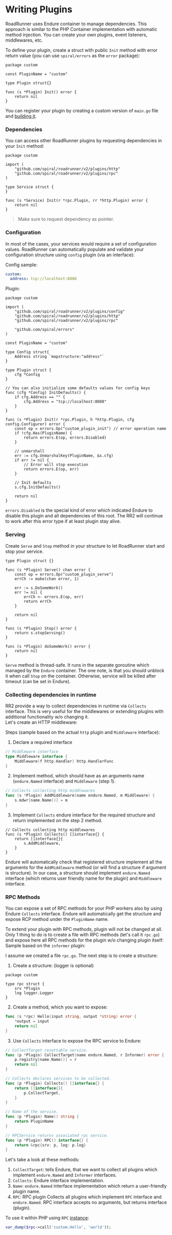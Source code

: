 # Writing Plugins

RoadRunner uses Endure container to manage dependencies. This approach is similar to the PHP Container implementation
with automatic method injection. You can create your own plugins, event listeners, middlewares, etc.

To define your plugin, create a struct with public `Init` method with error return value (you can use `spiral/errors` as
the `error` package):

```golang
package custom

const PluginName = "custom"

type Plugin struct{}

func (s *Plugin) Init() error {
	return nil
}
```

You can register your plugin by creating a custom version of `main.go` file and [building it](/beep-beep/build.md).

### Dependencies

You can access other RoadRunner plugins by requesting dependencies in your `Init` method:

```golang
package custom

import (
	"github.com/spiral/roadrunner/v2/plugins/http"
	"github.com/spiral/roadrunner/v2/plugins/rpc"
)

type Service struct {
}

func (s *Service) Init(r *rpc.Plugin, rr *http.Plugin) error {
	return nil
}
```

> Make sure to request dependency as pointer.

### Configuration

In most of the cases, your services would require a set of configuration values. RoadRunner can automatically populate
and validate your configuration structure using `config` plugin (via an interface):

Config sample:
```yaml
custom:
  address: tcp://localhost:8888
```

Plugin:

```golang
package custom

import (
	"github.com/spiral/roadrunner/v2/plugins/config"
	"github.com/spiral/roadrunner/v2/plugins/http"
	"github.com/spiral/roadrunner/v2/plugins/rpc"

	"github.com/spiral/errors"
)

const PluginName = "custom"

type Config struct{
	Address string `mapstructure:"address"`
}

type Plugin struct {
	cfg *Config
}

// You can also initialize some defaults values for config keys
func (cfg *Config) InitDefaults() {
	if cfg.Address == "" {
		cfg.Address = "tcp://localhost:8088"
    }
}

func (s *Plugin) Init(r *rpc.Plugin, h *http.Plugin, cfg config.Configurer) error {
	const op = errors.Op("custom_plugin_init") // error operation name
	if !cfg.Has(PluginName) {
		return errors.E(op, errors.Disabled)
	}

	// unmarshall 
	err := cfg.UnmarshalKey(PluginName, &s.cfg)
	if err != nil {
		// Error will stop execution
		return errors.E(op, err)
	}

	// Init defaults
	s.cfg.InitDefaults()
	
	return nil
}

```

`errors.Disabled` is the special kind of error which indicated Endure to disable this plugin and all dependencies of
this root. The RR2 will continue to work after this error type if at least plugin stay alive.

### Serving

Create `Serve` and `Stop` method in your structure to let RoadRunner start and stop your service.

```golang
type Plugin struct {}

func (s *Plugin) Serve() chan error {
	const op = errors.Op("custom_plugin_serve")
    errCh := make(chan error, 1)
    
    err := s.DoSomeWork()
    err != nil {
    	errCh <- errors.E(op, err)
    	return errCh
    }
    
    return nil
}

func (s *Plugin) Stop() error {
    return s.stopServing()
}

func (s *Plugin) doSomeWork() error {
	return nil
}
```
`Serve` method is thread-safe. It runs in the separate goroutine which managed by the `Endure` container. The one note, is that you should unblock it when call `Stop` on the container. Otherwise, service will be killed after timeout (can be set in Endure).

### Collecting dependencies in runtime
RR2 provide a way to collect dependencies in runtime via `Collects` interface. This is very useful for the middlewares or extending plugins with additional functionality w/o changing it.   
Let's create an HTTP middleware:

Steps (sample based on the actual `http` plugin and `Middleware` interface):
1. Declare a required interface
```go
// Middleware interface
type Middleware interface {
	Middleware(f http.Handler) http.HandlerFunc
}
```

2. Implement method, which should have as an arguments name (`endure.Named` interface) and `Middleware` (step 1).

```go
// Collects collecting http middlewares
func (s *Plugin) AddMiddleware(name endure.Named, m Middleware) {
    s.mdwr[name.Name()] = m
}
```

3. Implement `Collects` endure interface for the required structure and return implemented on the step 2 method.

```golang
// Collects collecting http middlewares
func (s *Plugin) Collects() []interface{} {
    return []interface{}{
        s.AddMiddleware,
    }
}
```

Endure will automatically check that registered structure implement all the arguments for the `AddMiddleware` method (or will find a structure if argument is structure). In our case, a structure should implement `endure.Named` interface (which returns user friendly name for the plugin) and `Middleware` interface.

### RPC Methods

You can expose a set of RPC methods for your PHP workers also by using Endure `Collects` interface. Endure will automatically get the structure and expose RCP method under the `PluginName` name.

To extend your plugin with RPC methods, plugin will not be changed at all. Only 1 thing to do is to create a file with RPC methods (let's call it `rpc.go`) and expose here all RPC methods for the plugin w/o changing plugin itself:   
Sample based on the `informer` plugin:   

I assume we created a file `rpc.go`. The next step is to create a structure:
1. Create a structure: (logger is optional)

```golang
package custom

type rpc struct {
	srv *Plugin
	log logger.Logger
}
```
2. Create a method, which you want to expose:

```go
func (s *rpc) Hello(input string, output *string) error {
	*output = input
	return nil
}
```
3. Use `Collects` interface to expose the RPC service to Endure:

```go
// CollectTarget resettable service.
func (p *Plugin) CollectTarget(name endure.Named, r Informer) error {
	p.registry[name.Name()] = r
	return nil
}

// Collects declares services to be collected.
func (p *Plugin) Collects() []interface{} {
	return []interface{}{
		p.CollectTarget,
	}
}

// Name of the service.
func (p *Plugin) Name() string {
	return PluginName
}

// RPCService returns associated rpc service.
func (p *Plugin) RPC() interface{} {
	return &rpc{srv: p, log: p.log}
}
```

Let's take a look at these methods:   
1. `CollectTarget`: tells Endure, that we want to collect all plugins which implement `endure.Named` and `Informer` interfaces.
2. `Collects`: Endure interface implementation.
3. `Name`: `endure.Named` interface implementation which return a user-friendly plugin name.
4. `RPC`: RPC plugin Collects all plugins which implement `RPC` interface and `endure.Named`. RPC interface accepts no arguments, but returns interface (plugin).

To use it within PHP using `RPC` [instance](/beep-beep/rpc.md):

```php
var_dump($rpc->call('custom.Hello', 'world'));
```
